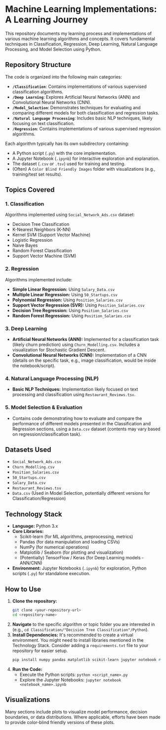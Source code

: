 # Machine Learning Implementations: A Learning Journey

This repository documents my learning process and implementations of various machine learning algorithms and concepts. It covers fundamental techniques in Classification, Regression, Deep Learning, Natural Language Processing, and Model Selection using Python.

## Repository Structure

The code is organized into the following main categories:

* **`/Classification`**: Contains implementations of various supervised classification algorithms.
* **`/Deep Learning`**: Explores Artificial Neural Networks (ANN) and Convolutional Neural Networks (CNN).
* **`/Model_Selection`**: Demonstrates techniques for evaluating and comparing different models for both classification and regression tasks.
* **`/Natural Language Processing`**: Includes basic NLP techniques, likely focusing on text classification.
* **`/Regression`**: Contains implementations of various supervised regression algorithms.

Each algorithm typically has its own subdirectory containing:
* A Python script (`.py`) with the core implementation.
* A Jupyter Notebook (`.ipynb`) for interactive exploration and explanation.
* The dataset (`.csv` or `.tsv`) used for training and testing.
* (Often) A `Color Blind Friendly Images` folder with visualizations (e.g., training/test set results).

## Topics Covered

### 1. Classification

Algorithms implemented using `Social_Network_Ads.csv` dataset:
* Decision Tree Classification
* K-Nearest Neighbors (K-NN)
* Kernel SVM (Support Vector Machine)
* Logistic Regression
* Naive Bayes
* Random Forest Classification
* Support Vector Machine (SVM)

### 2. Regression

Algorithms implemented include:
* **Simple Linear Regression:** Using `Salary_Data.csv`
* **Multiple Linear Regression:** Using `50_Startups.csv`
* **Polynomial Regression:** Using `Position_Salaries.csv`
* **Support Vector Regression (SVR):** Using `Position_Salaries.csv`
* **Decision Tree Regression:** Using `Position_Salaries.csv`
* **Random Forest Regression:** Using `Position_Salaries.csv`

### 3. Deep Learning

* **Artificial Neural Networks (ANN):** Implemented for a classification task (likely churn prediction) using `Churn_Modelling.csv`. Includes a visualization for Stochastic Gradient Descent.
* **Convolutional Neural Networks (CNN):** Implementation of a CNN (details on the specific task, e.g., image classification, would be inside the notebook/script).

### 4. Natural Language Processing (NLP)

* **Basic NLP Techniques:** Implementation likely focused on text processing and classification using `Restaurant_Reviews.tsv`.

### 5. Model Selection & Evaluation

* Contains code demonstrating how to evaluate and compare the performance of different models presented in the Classification and Regression sections, using a `Data.csv` dataset (contents may vary based on regression/classification task).

## Datasets Used

* `Social_Network_Ads.csv`
* `Churn_Modelling.csv`
* `Position_Salaries.csv`
* `50_Startups.csv`
* `Salary_Data.csv`
* `Restaurant_Reviews.tsv`
* `Data.csv` (Used in Model Selection, potentially different versions for Classification/Regression)

## Technology Stack

* **Language:** Python 3.x
* **Core Libraries:**
    * Scikit-learn (for ML algorithms, preprocessing, metrics)
    * Pandas (for data manipulation and loading CSVs)
    * NumPy (for numerical operations)
    * Matplotlib / Seaborn (for plotting and visualization)
    * (Potentially) TensorFlow / Keras (for Deep Learning models - ANN/CNN)
* **Environment:** Jupyter Notebooks (`.ipynb`) for exploration, Python scripts (`.py`) for standalone execution.

## How to Use

1.  **Clone the repository:**
    ```bash
    git clone <your-repository-url>
    cd <repository-name>
    ```
2.  **Navigate** to the specific algorithm or topic folder you are interested in (e.g., `cd Classification/"Decision Tree Classification"/Python`).
3.  **Install Dependencies:** It's recommended to create a virtual environment. You might need to install libraries mentioned in the Technology Stack. Consider adding a `requirements.txt` file to your repository for easier setup.
    ```bash
    pip install numpy pandas matplotlib scikit-learn jupyter notebook # Add others like tensorflow if needed
    ```
4.  **Run the Code:**
    * Execute the Python scripts: `python <script_name>.py`
    * Explore the Jupyter Notebooks: `jupyter notebook <notebook_name>.ipynb`

## Visualizations

Many sections include plots to visualize model performance, decision boundaries, or data distributions. Where applicable, efforts have been made to provide color-blind friendly versions of these plots.
